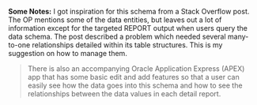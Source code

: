 **Some Notes:**  I got inspiration for this schema from a Stack Overflow post.  The OP mentions some of the data entities, but leaves out a lot of information except for the targeted REPORT output when users query the data schema.  The post described a problem which needed several many-to-one relationships detailed within its table structures.  This is my suggestion on how to manage them. 

> There is also an accompanying Oracle Application Express (APEX) app that has some basic edit and add features so that a user can easily see how the data goes into this schema and how to see the relationships between the data values in each detail report.

